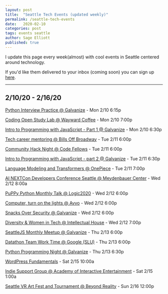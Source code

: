 ```yaml
---
layout: post
title:  "Seattle Tech Events (updated weekly)"
permalink: /seattle-tech-events
date:   2020-02-10
categories: post
tags: events seattle
author: Sage Elliott
published: true
---
```


I update this page every week(almost) with cool events in Seattle centered around technology.

If you'd like them delivered to your inbox (coming soon) you can sign up [here](https://mailchi.mp/32d244a64668/techseattle).

------- 

## 2/10/20 - 2/16/20

[Python Interview Practice @ Galvanize](https://www.meetup.com/PSPPython/events/fvhclrybcdbnb/) - Mon 2/10 6:15p

[Coding Open Study Lab @ Wayward Coffee](https://www.meetup.com/The-Junior-Dev-Struggle-Bus/events/ntrxgrybcdbnb/) - Mon 2/10 7:00p

[Intro to Programming with JavaScript - Part 1 @ Galvanize](https://www.meetup.com/Learn-Code-Seattle/events/267998017/) - Mon 2/10 6:30p

[Tech career mentoring @ Bills Off Broadway](https://www.meetup.com/Seattle-Tech-Mentors/events/nrmthrybcdbpb/) - Tue 2/11 6:00p

[Community Hack Night @ Code Fellows](https://www.meetup.com/openseattle/events/qghlnrybcdbpb/) - Tue 2/11 6:00p

[Intro to Programming with JavaScript - part 2 @ Galvanize](https://www.meetup.com/Learn-Code-Seattle/events/267998033/) - Tue 2/11 6:30p

[Language Modeling and Transformers @ OnePiece](https://www.meetup.com/PSPPython/events/268070488/) - Tue 2/11 7:00p

[AI NEXTCon Developers Conference Seattle  @ Meydenbauer Center](http://aisea20.xnextcon.com/) - Wed 2/12 8:00a

[PuPPy Python Monthly Talk @ Logic2020](https://www.meetup.com/PSPPython/events/jvwckrybcdbqb/) - Wed 2/12 6:00p

[Computer, turn on the lights @ Avvo](https://www.meetup.com/Seattle-Web-App-Developers-Group/events/267770914/) - Wed 2/12 6:00p

[Snacks Over Security @ Galvanize](https://www.meetup.com/Seattle-DevSecOps/events/268158106/) - Wed 2/12 6:00p

[Diversity & Women in Tech @ Intellectual House](https://www.meetup.com/Newhttps://www.meetup.com/NewTechSeattle/events/267927388/TechSeattle/events/267927388/) - Wed 2/12 7:00p

[SeattleJS Monthly Meetup @ Galvanize](https://www.meetup.com/seattlejs/events/clmbzqybcdbrb/) - Thu 2/13 6:00p

[Datathon Team Work Time @ Google (SLU)](https://www.meetup.com/Seattle-WiDS-Meetup/events/gznwmrybcdbrb/) - Thu 2/13 6:00p

[Python Programming Night @ Galvanize](https://www.meetup.com/PSPPython/events/268435673/) - Thu 2/13 6:30p

[WordPress Fundamentals](https://www.meetup.com/SeattleWordPressMeetup/events/xxbvnrybcdbtb/) - Sat 2/15 10:00a

[Indie Support Group @ Academy of Interactive Entertainment](https://www.meetup.com/SeattleIndies/events/xnvbnrybcdbtb/) - Sat 2/15 1:00a

[ Seattle VR Art Fest and Tournament @ Beyond Reality](https://www.meetup.com/Seattle-VR-Panels-Presentations/events/267249652/) - Sun 2/16 12:00p
